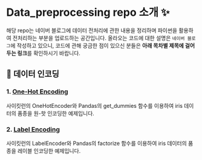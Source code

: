 # Data_preprocessing repo 소개 ✨
해당 repo는 네이버 블로그에 데이터 전처리에 관한 내용을 정리하며 파이썬을 활용하여 전처리하는 부분을 업로드하는 공간입니다. 
올라오는 코드에 대한 설명은 `네이버 블로그`에 작성하고 있으니, 코드에 관해 궁금한 점이 있으신 분들은 **아래 목차별 제목에 걸어두는 링크**를 확인하시기 바랍니다.


## 🔢 데이터 인코딩
### 1. [One-Hot Encoding](https://blog.naver.com/iyoung1000/223438006071)
사이킷런의 OneHotEncoder와 Pandas의 get_dummies 함수를 이용하여 iris 데이터의 품종을 원-핫 인코딩한 예제입니다.

### 2. [Label Encoding](https://blog.naver.com/iyoung1000/223441884105)
사이킷런의 LabelEncoder와 Pandas의 factorize 함수를 이용하여 iris 데이터의 품종을 레이블 인코딩한 예제입니다.
